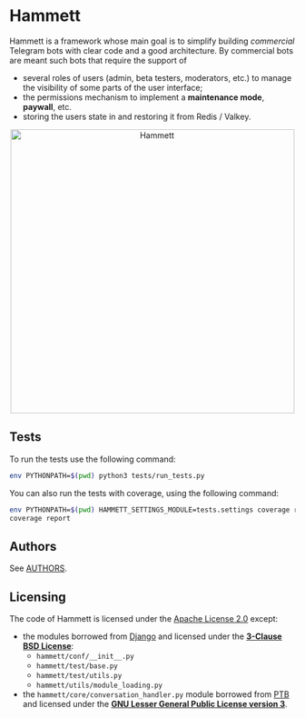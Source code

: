 # Hammett

Hammett is a framework whose main goal is to simplify building *commercial* Telegram bots with clear code and a good architecture. By commercial bots are meant such bots that require the support of
* several roles of users (admin, beta testers, moderators, etc.) to manage the visibility of some parts of the user interface;
* the permissions mechanism to implement a **maintenance mode**, **paywall**, etc.
* storing the users state in and restoring it from Redis / Valkey.

<p align="center">
    <img src="/logo/1633x1380.png" alt="Hammett" style="max-width: 100%; width: 500px">
</p>

## Tests

To run the tests use the following command:

```bash
env PYTHONPATH=$(pwd) python3 tests/run_tests.py
```

You can also run the tests with coverage, using the following command:

```bash
env PYTHONPATH=$(pwd) HAMMETT_SETTINGS_MODULE=tests.settings coverage run -m unittest discover
coverage report
```

## Authors

See [AUTHORS](AUTHORS.md).

## Licensing

The code of Hammett is licensed under the [Apache License 2.0](https://apache.org/licenses/LICENSE-2.0) except:

* the modules borrowed from [Django](https://djangoproject.com) and licensed under the **[3-Clause BSD License](https://opensource.org/license/bsd-3-clause/)**:
  * `hammett/conf/__init__.py`
  * `hammett/test/base.py`
  * `hammett/test/utils.py`
  * `hammett/utils/module_loading.py`
* the `hammett/core/conversation_handler.py` module borrowed from [PTB](https://python-telegram-bot.org) and licensed under the **[GNU Lesser General Public License version 3](https://opensource.org/license/lgpl-3-0/)**.
